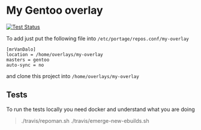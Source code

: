 # My Gentoo overlay

[![Test Status](https://travis-ci.org/mrVanDalo/overlay.svg?branch=master)](https://travis-ci.org/mrVanDalo/overlay)

To add just put the following file into 
`/etc/portage/repos.conf/my-overlay`

    [mrVanDalo]
    location = /home/overlays/my-overlay
    masters = gentoo
    auto-sync = no

and clone this project into `/home/overlays/my-overlay`

## Tests

To run the tests locally you need docker and understand what you are doing

> ./travis/repoman.sh
> ./travis/emerge-new-ebuilds.sh

